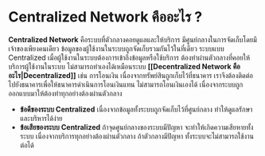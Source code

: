 # Centralized Network คืออะไร ?
**Centralized Network** คือระบบที่ตัวกลางคอยดูแลและให้บริการ มีศูนย์กลางในการจัดเก็บโดยมีเจ้าของเพียงคนเดียว ข้อมูลของผู้ใช้งานในระบบถูกจัดเก็บรวมกันไว้ในที่เดียว ระบบแบบ Centralized เมื่อผู้ใช้งานในระบบต้องการเข้าถึงข้อมูลหรือใช้บริการ ต้องทำผ่านตัวกลางที่คอยให้บริการผู้ใช้งานในระบบ ไม่สามารถทำเองได้เหมือนระบบ **[[Decentralized Network คืออะไร|Decentralized]]** เช่น การโอนเงิน เนื่องจากทรัพย์สินถูกเก็บไว้ที่ธนาคาร เราจึงต้องติดต่อไปยังธนาคารเพื่อให้ธนาคารดำเนินการโอนเงินแทน ไม่สามารถโอนเงินเองได้ เนื่องจากระบบถูกออกแบบมาให้ต้องทำทุกอย่างต้องผ่านตัวกลาง 

- **ข้อดีของระบบ Centralized** เนื่องจากข้อมูลทั้งระบบถูกจัดเก็บไว้ที่ศูนย์กลาง ทำให้ดูแลรักษาและบริหารได้ง่าย 
- **ข้อเสียของระบบ Centralized** ถ้าจุดศูนย์กลางของระบบมีปัญหา จะทำให้เกิดความเสียหายทั้งระบบ เนื่องจากบริการทุกอย่างต้องผ่านตัวกลาง ถ้าตัวกลางมีปัญหา ทั้งระบบจะไม่สามารถใช้งานต่อได้